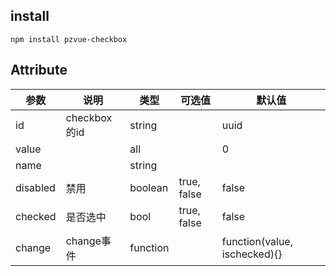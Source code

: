 ## install
```shell
npm install pzvue-checkbox
```
## Attribute
| 参数      | 说明    | 类型      | 可选值       | 默认值   |
|---------- |-------- |---------- |-------------  |-------- |
| id     | checkbox的id   | string  |               |  uuid       |
| value     |    | all    |               |       0  |
| name     |    | string    |               |         |
| disabled  | 禁用    | boolean   | true, false   | false   |
| checked  | 是否选中    | bool   | true, false   | false   |
| change  | change事件    | function   |    | function(value, ischecked){}   |
